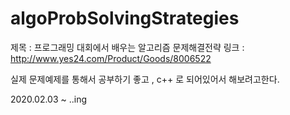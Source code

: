 # algoProbSolvingStrategies

제목 : 프로그래밍 대회에서 배우는 알고리즘 문제해결전략
링크 :  http://www.yes24.com/Product/Goods/8006522

  실제 문제예제를 통해서 공부하기 좋고 , c++ 로 되어있어서 해보려고한다.

2020.02.03 ~ ..ing
